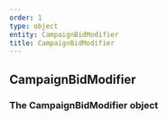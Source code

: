 ```yaml
---
order: 1
type: object
entity: CampaignBidModifier
title: CampaignBidModifier
---
```


## CampaignBidModifier

### The CampaignBidModifier object
